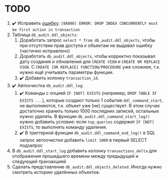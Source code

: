 # TODO

1. ✔️ Исправить [ошибку](https://github.com/rin-nas/postgresql-patterns-library/issues/4): `[0A000] ERROR: DROP INDEX CONCURRENTLY must be first action in transaction`
1. Таблица `db_audit.ddl_objects`:
   1. Доработать запрос `select * from db_audit.ddl_objects`, чтобы при отсутствии прав доступа к объектам не выдавал ошибку (частично исправлено)
   1. Доработать `db_audit.ddl_objects`, чтобы корректно показывал дату создания и обновления для `CREATE VIEW` и `CREATE OR REPLACE VIEW`. С `CREATE [OR REPLACE] FUNCTION/PROCEDURE` уже сложнее, т.к. нужно ещё учитывать параметры функции. 
   1. ✔️ Добавить колонку `transaction_id`.
1. ✔️ Автоочистка `db_audit.ddl_log`:
   1. ✔️ Команды с опцией `IF [NOT] EXISTS` (например, `DROP TABLE IF EXISTS ...`), которые создают только 1 событие `ddl_command_start`, не выполняются, т.к. объект уже [не] существует. 
   В этом случае достаточно хранить только 1000 последних записей, остальные нужно удалять. 
   В функции `db_audit.ddl_command_start_log()` нужно добавить условие: если `top_queries` содержит `IF [NOT] EXISTS`, то выполнять команду удаления.
   1. ✔️ В триггерной функции `db_audit.ddl_command_end_log()` в SQL запрос автоочистки добавить `limit 1000` в первый SELECT подзапрос
1. В `db_audit.ddl_start_log` добавить колонку `transactions_delta` для отображения прошедшего времени между предыдущей и следующей транзакцией
1. Сделать представление `db_audit.ddl_objects_deleted`. Иногда нужно смотреть историю удалённых объектов.
